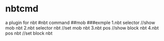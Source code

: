 # nbtcmd
a plugin for nbt
#nbt command
##mob
###exmple
1.nbt selector //show mob nbt
2.nbt selector nbt //set mob nbt
3.nbt pos //show block nbt
4.nbt pos nbt //set block nbt
